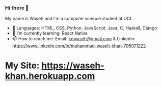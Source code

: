### Hi there 👋

<!--
**mwkhan9/mwkhan9** is a ✨ _special_ ✨ repository because its `README.md` (this file) appears on your GitHub profile.

Here are some ideas to get you started:

- 🔭 I’m currently working on ...
- 🌱 I’m currently learning ...
- 👯 I’m looking to collaborate on ...
- 🤔 I’m looking for help with ...
- 💬 Ask me about ...
- 📫 How to reach me: ...
- 😄 Pronouns: ...
- ⚡ Fun fact: ...
-->

My name is Waseh and I'm a computer science student at UCL.

- 🔭 Languages: HTML, CSS, Python, JavaScript, Java, C, Haskell, Django
- 🌱 I’m currently learning: React Native
- 📫 How to reach me: Email: knwaseh@gmail.com & LinkedIn: https://www.linkedin.com/in/muhammad-waseh-khan-705071222

# My Site: https://waseh-khan.herokuapp.com
